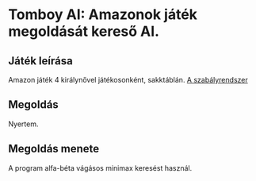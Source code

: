 # Tomboy AI: Amazonok játék megoldását kereső AI.

## Játék leírása

Amazon játék 4 királynővel játékosonként, sakktáblán. [A szabályrendszer](https://en.wikipedia.org/wiki/Game_of_the_Amazons)

## Megoldás

Nyertem.

## Megoldás menete

A program alfa-béta vágásos minimax keresést használ.
